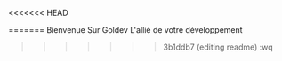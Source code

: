 <<<<<<< HEAD

=======
Bienvenue Sur Goldev L'allié de votre développement
>>>>>>> 3b1ddb7 (editing readme)
:wq
